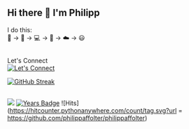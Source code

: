 ## Hi there 👋 I'm Philipp

I do this:<br>
:floppy_disk: -> :dvd: -> :computer: -> :iphone: -> :cloud: -> :smiley:<br>
<!--
:floppy_disk: :point_right: :dvd: :point_right: :computer: :point_right: :iphone: :point_right: :cloud: :point_right: :smiley:<br>
-->
##

Let's Connect<br>
[![Let's Connect](https://img.shields.io/badge/LinkedIn-0077B5?style=for-the-badge&logo=linkedin&logoColor=white)](https://www.linkedin.com/in/philippaffolter)

<!--
<img src="https://platform.linkedin.com/badges/js/profile.js" async defer type="text/javascript" />
<img src="https://platform.linkedin.com/badges/js/profile.js" async defer type="text/javascript">
<div class="badge-base LI-profile-badge" data-locale="en_US" data-size="medium" data-theme="light" data-type="VERTICAL" data-vanity="philippaffolter" data-version="v1"><a class="badge-base__link LI-simple-link" href="https://no.linkedin.com/in/philippaffolter?trk=profile-badge">Philipp Affolter</a></div>" />
              

[![Philipp's GitHub stats](https://github-readme-stats.vercel.app/api?username=philippaffolter&count_private=true&show_icons=true&theme=dark)](https://github.com/anuraghazra/github-readme-stats)
-->

[![GitHub Streak](https://github-readme-streak-stats.herokuapp.com/?user=philippaffolter&theme=github-light)](https://git.io/streak-stats)
##
![](https://komarev.com/ghpvc/?username=philippaffolter)  [![Years Badge](https://badges.pufler.dev/years/philippaffolter)](https://badges.pufler.dev)  ![Hits](https://hitcounter.pythonanywhere.com/count/tag.svg?url = https://github.com/philippaffolter/philippaffolter)


<!--

**philippaffolter/philippaffolter** is a ✨ _special_ ✨ repository because its `README.md` (this file) appears on your GitHub profile.

Here are some ideas to get you started:

- 🔭 I’m currently working on ...
- 🌱 I’m currently learning ...
- 👯 I’m looking to collaborate on ...
- 🤔 I’m looking for help with ...
- 💬 Ask me about ...
- 📫 How to reach me: ...
- 😄 Pronouns: ...
- ⚡ Fun fact: ...
-->
